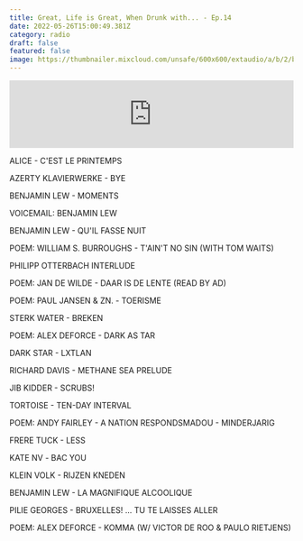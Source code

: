 ```yaml
---
title: Great, Life is Great, When Drunk with... - Ep.14
date: 2022-05-26T15:00:49.381Z
category: radio
draft: false
featured: false
image: https://thumbnailer.mixcloud.com/unsafe/600x600/extaudio/a/b/2/b/409d-ec81-400e-83ad-f797962742bb
---
```

<iframe width="100%" height="120" src="https://www.mixcloud.com/widget/iframe/?hide_cover=1&feed=%2FTheWordMagazine%2Falex-deforce-27032019%2F" frameborder="0" ></iframe>

ALICE - C'EST LE PRINTEMPS

AZERTY KLAVIERWERKE - BYE

BENJAMIN LEW - MOMENTS

VOICEMAIL: BENJAMIN LEW

BENJAMIN LEW - QU'IL FASSE NUIT

POEM: WILLIAM S. BURROUGHS - T'AIN'T NO SIN (WITH TOM WAITS)

PHILIPP OTTERBACH INTERLUDE

POEM: JAN DE WILDE - DAAR IS DE LENTE (READ BY AD)

POEM: PAUL JANSEN & ZN. - TOERISME

STERK WATER - BREKEN

POEM: ALEX DEFORCE - DARK AS TAR

DARK STAR - LXTLAN

RICHARD DAVIS - METHANE SEA PRELUDE

JIB KIDDER - SCRUBS!

TORTOISE - TEN-DAY INTERVAL

POEM: ANDY FAIRLEY - A NATION RESPONDSMADOU - MINDERJARIG

FRERE TUCK - LESS

KATE NV - ВАС YOU

KLEIN VOLK - RIJZEN KNEDEN

BENJAMIN LEW - LA MAGNIFIQUE ALCOOLIQUE

PILIE GEORGES - BRUXELLES! ... TU TE LAISSES ALLER

POEM: ALEX DEFORCE - KOMMA (W/ VICTOR DE ROO & PAULO RIETJENS)